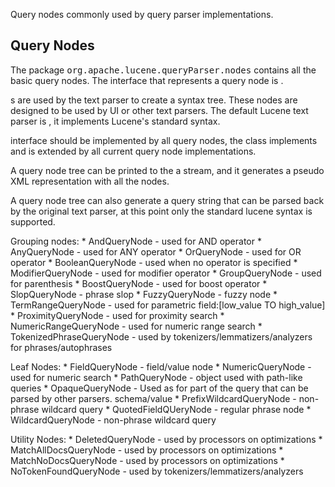 ﻿<!--
 Licensed to the Apache Software Foundation (ASF) under one or more
 contributor license agreements.  See the NOTICE file distributed with
 this work for additional information regarding copyright ownership.
 The ASF licenses this file to You under the Apache License, Version 2.0
 (the "License"); you may not use this file except in compliance with
 the License.  You may obtain a copy of the License at

     http://www.apache.org/licenses/LICENSE-2.0

 Unless required by applicable law or agreed to in writing, software
 distributed under the License is distributed on an "AS IS" BASIS,
 WITHOUT WARRANTIES OR CONDITIONS OF ANY KIND, either express or implied.
 See the License for the specific language governing permissions and
 limitations under the License.
-->

Query nodes commonly used by query parser implementations.

## Query Nodes

 The package <tt>org.apache.lucene.queryParser.nodes</tt> contains all the basic query nodes. The interface that represents a query node is [](xref:Lucene.Net.QueryParsers.Flexible.Core.Nodes.QueryNode). 

 [](xref:Lucene.Net.QueryParsers.Flexible.Core.Nodes.QueryNode)s are used by the text parser to create a syntax tree. These nodes are designed to be used by UI or other text parsers. The default Lucene text parser is [](xref:Lucene.Net.QueryParsers.Flexible.Standard.Parser.StandardSyntaxParser), it implements Lucene's standard syntax. 

 [](xref:Lucene.Net.QueryParsers.Flexible.Core.Nodes.QueryNode) interface should be implemented by all query nodes, the class [](xref:Lucene.Net.QueryParsers.Flexible.Core.Nodes.QueryNodeImpl) implements [](xref:Lucene.Net.QueryParsers.Flexible.Core.Nodes.QueryNode) and is extended by all current query node implementations. 

 A query node tree can be printed to the a stream, and it generates a pseudo XML representation with all the nodes. 

 A query node tree can also generate a query string that can be parsed back by the original text parser, at this point only the standard lucene syntax is supported. 

 Grouping nodes: * AndQueryNode - used for AND operator * AnyQueryNode - used for ANY operator * OrQueryNode - used for OR operator * BooleanQueryNode - used when no operator is specified * ModifierQueryNode - used for modifier operator * GroupQueryNode - used for parenthesis * BoostQueryNode - used for boost operator * SlopQueryNode - phrase slop * FuzzyQueryNode - fuzzy node * TermRangeQueryNode - used for parametric field:[low_value TO high_value] * ProximityQueryNode - used for proximity search * NumericRangeQueryNode - used for numeric range search * TokenizedPhraseQueryNode - used by tokenizers/lemmatizers/analyzers for phrases/autophrases 

 Leaf Nodes: * FieldQueryNode - field/value node * NumericQueryNode - used for numeric search * PathQueryNode - [](xref:Lucene.Net.QueryParsers.Flexible.Core.Nodes.QueryNode) object used with path-like queries * OpaqueQueryNode - Used as for part of the query that can be parsed by other parsers. schema/value * PrefixWildcardQueryNode - non-phrase wildcard query * QuotedFieldQUeryNode - regular phrase node * WildcardQueryNode - non-phrase wildcard query 

 Utility Nodes: * DeletedQueryNode - used by processors on optimizations * MatchAllDocsQueryNode - used by processors on optimizations * MatchNoDocsQueryNode - used by processors on optimizations * NoTokenFoundQueryNode - used by tokenizers/lemmatizers/analyzers 
